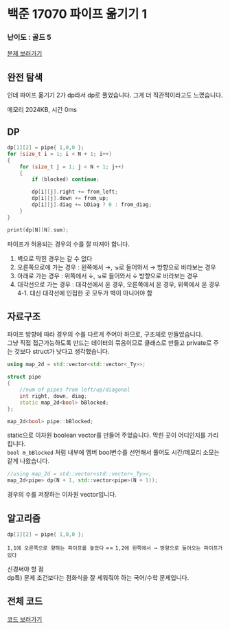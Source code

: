 
# 백준 17070 파이프 옮기기 1

  

### 난이도 : 골드 5

[문제 보러가기](https://www.acmicpc.net/problem/17070)
  

## 완전 탐색
인데 파이프 옮기기 2가 dp라서 dp로 풀었습니다. 그게 더 직관적이라고도 느꼈습니다.

메모리 2024KB, 시간 0ms

## DP
```C++
dp[1][2] = pipe{ 1,0,0 };
for (size_t i = 1; i < N + 1; i++)
{
	for (size_t j = 1; j < N + 1; j++)
	{
		if (blocked) continue;

		dp[i][j].right += from_left;
		dp[i][j].down += from_up;
		dp[i][j].diag += bDiag ? 0 : from_diag;
	}
}

print(dp[N][N].sum);
```

파이프가 허용되는 경우의 수를 잘 따져야 합니다.
1. 벽으로 막힌 경우는 갈 수 없다
2. 오른쪽으로에 가는 경우 : 왼쪽에서 →, ↘로 들어와서 → 방향으로 바라보는 경우
3. 아래로 가는 경우 : 위쪽에서 ↓, ↘로 들어와서 ↓ 방향으로 바라보는 경우
4. 대각선으로 가는 경우 : 대각선에서 온 경우, 오른쪽에서 온 경우, 위쪽에서 온 경우
  4-1. 대신 대각선에 인접한 곳 모두가 벽이 아니어야 함

## 자료구조
파이프 방향에 따라 경우의 수를 다르게 주어야 하므로, 구조체로 만들었습니다.  
그냥 직접 접근가능하도록 만드는 데이터의 묶음이므로 클래스로 만들고 private로 주는 것보다 struct가 낫다고 생각했습니다.

```C++
using map_2d = std::vector<std::vector<_Ty>>;

struct pipe
{
	//num of pipes from left/up/diagonal
	int right, down, diag;
	static map_2d<bool> bBlocked;
};

map_2d<bool> pipe::bBlocked;
```
static으로 이차원 boolean vector를 만들어 주었습니다. 막힌 곳이 어디인지를 가리킵니다.  
```bool m_bBlocked``` 처럼 내부에 멤버 bool변수를 선언해서 풀어도 시간/메모리 소모는 같게 나왔습니다.

```C++
//using map_2d = std::vector<std::vector<_Ty>>;
map_2d<pipe> dp(N + 1, std::vector<pipe>(N + 1));
```
경우의 수를 저장하는 이차원 vector입니다.

## 알고리즘

```C++
dp[1][2] = pipe{ 1,0,0 };
```
```1,1에 오른쪽으로 향하는 파이프를 놓았다``` == ```1,2에 왼쪽에서 → 방향으로 들어오는 파이프가 있다```  


신경써야 할 점  
dp특) 문제 조건보다는 점화식을 잘 세워줘야 하는 국어/수학 문제입니다.

## 전체 코드
[코드 보러가기](./boj17070.cpp)
